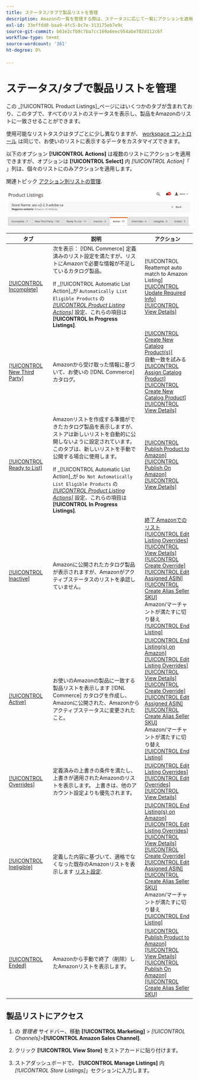 ```yaml
---
title: ステータス/タブで製品リストを管理
description: Amazonの一覧を管理する際は、ステータスに応じて一覧にアクションを適用できます。
exl-id: 33effdd8-baa9-4fc5-8c7e-313175eb7e9c
source-git-commit: b63e2cfb9c7ba7cc169a6eec954abe782d112c6f
workflow-type: tm+mt
source-wordcount: '361'
ht-degree: 0%

---
```


# ステータス/タブで製品リストを管理

この _[!UICONTROL Product Listings]_ページにはいくつかのタブが含まれており、このタブで、すべてのリストのステータスを表示し、製品をAmazonのリストに一致させることができます。

使用可能なリストタスクはタブごとに少し異なりますが、 [workspace コントロール](./workspace-controls.md) は同じで、お使いのリストに表示するデータをカスタマイズできます。

以下のオプション **[!UICONTROL Actions]** は複数のリストにアクションを適用できますが、オプションは **[!UICONTROL Select]** 内 _[!UICONTROL Action]_「 」列は、個々のリストにのみアクションを適用します。

関連トピック [アクション別リストの管理](./managing-listings-by-action.md).

![「製品リスト」タブ](assets/amazon-product-listings-tabs.png)

| タブ | 説明 | アクション |
|--- |--- |--- |
| [[!UICONTROL Incomplete]](./incomplete-listings.md) | 次を表示： [!DNL Commerce] 定義済みのリスト設定を満たすが、リストにAmazonで必要な情報が不足しているカタログ製品。<br><br>If _[!UICONTROL Automatic List Action]_が `Automatically List Eligible Products` の [_[!UICONTROL Product Listing Actions]_](./product-listing-actions.md) 設定、これらの項目は&#x200B;**[!UICONTROL In Progress Listings]**. | [!UICONTROL Reattempt auto match to Amazon Listing]<br>[[!UICONTROL Update Required Info]](./amazon-manually-update-incomplete-listing.md)<br>[[!UICONTROL View Details]](./product-listing-details.md) |
| [[!UICONTROL New Third Party]](./new-third-party-listings.md) | Amazonから受け取った情報に基づいて、お使いの [!DNL Commerce] カタログ。 | [[!UICONTROL Create New Catalog Product(s)]](./creating-assigning-catalog-products.md)<br>自動一致を試みる<br>[[!UICONTROL Assign Catalog Product]](./creating-assigning-catalog-products.md)<br>[[!UICONTROL Create New Catalog Product]](./creating-assigning-catalog-products.md)<br>[[!UICONTROL View Details]](./product-listing-details.md) |
| [[!UICONTROL Ready to List]](./ready-to-list.md) | Amazonリストを作成する準備ができたカタログ製品を表示しますが、ストアは新しいリストを自動的に公開しないように設定されています。 このタブは、新しいリストを手動で公開する場合に使用します。<br><br>If _[!UICONTROL Automatic List Action]_が `Do Not Automatically List Eligible Products` の [_[!UICONTROL Product Listing Actions]_](./product-listing-actions.md) 設定、これらの項目は&#x200B;**[!UICONTROL In Progress Listings]**. | [[!UICONTROL Publish Product to Amazon]](./publish-listings-manually.md)<br>[[!UICONTROL Publish On Amazon]](./publish-listings-manually.md)<br>[[!UICONTROL View Details]](./product-listing-details.md) |
| [[!UICONTROL Inactive]](./inactive-listings.md) | Amazonに公開されたカタログ製品が表示されますが、Amazonがアクティブステータスのリストを承認していません。 | [終了 Amazonでのリスト](./end-listings-manually.md)<br>[[!UICONTROL Edit Listing Overrides]](./creating-editing-overrides.md)<br>[[!UICONTROL View Details]](./product-listing-details.md)<br>[[!UICONTROL Create Override]](./creating-editing-overrides.md)<br>[[!UICONTROL Edit Assigned ASIN]](./edit-assigned-asin.md)<br>[[!UICONTROL Create Alias Seller SKU]](./create-alias-seller-sku.md#region-specific)<br>Amazon/マーチャントが満たすに切り替え<br>[[!UICONTROL End Listing]](./end-listings-manually.md) |
| [[!UICONTROL Active]](./active-listings.md) | お使いのAmazonの製品に一致する製品リストを表示します [!DNL Commerce] カタログを作成し、Amazonに公開された、Amazonからアクティブステータスに変更されたこと。 | [[!UICONTROL End Listing(s) on Amazon]](./end-listings-manually.md)<br>[[!UICONTROL Edit Listing Overrides]](./creating-editing-overrides.md)<br>[[!UICONTROL View Details]](./product-listing-details.md)<br>[[!UICONTROL Create Override]](./creating-editing-overrides.md)<br>[[!UICONTROL Edit Assigned ASIN]](./edit-assigned-asin.md)<br>[[!UICONTROL Create Alias Seller SKU]](./create-alias-seller-sku.md#region-specific)<br>Amazon/マーチャントが満たすに切り替え<br>[[!UICONTROL End Listing]](./end-listings-manually.md) |
| [[!UICONTROL Overrides]](./overrides.md) | 定義済みの上書きの条件を満たし、上書きが適用されたAmazonのリストを表示します。 上書きは、他のアカウント設定よりも優先されます。 | [[!UICONTROL Edit Listing Overrides]](./creating-editing-overrides.md)<br>[[!UICONTROL Edit Overrides]](./creating-editing-overrides.md)<br>[[!UICONTROL View Details]](./product-listing-details.md) |
| [[!UICONTROL Ineligible]](./ineligible-listings.md) | 定義した内容に基づいて、適格でなくなった既存のAmazonリストを表示します [リスト設定](./listing-settings.md). | [[!UICONTROL End Listing(s) on Amazon]](./end-listings-manually.md)<br>[[!UICONTROL Edit Listing Overrides]](./creating-editing-overrides.md)<br>[[!UICONTROL View Details]](./product-listing-details.md)<br>[[!UICONTROL Create Override]](./creating-editing-overrides.md)<br>[[!UICONTROL Edit Assigned ASIN]](./edit-assigned-asin.md)<br>[[!UICONTROL Create Alias Seller SKU]](./create-alias-seller-sku.md#region-specific)<br>Amazon/マーチャントが満たすに切り替え<br>[[!UICONTROL End Listing]](./end-listings-manually.md) |
| [[!UICONTROL Ended]](./ended-listings.md) | Amazonから手動で終了（削除）したAmazonリストを表示します。 | [[!UICONTROL Publish Product to Amazon]](./publish-listings-manually.md)<br>[[!UICONTROL View Details]](./product-listing-details.md)<br>[[!UICONTROL Publish On Amazon]](./publish-listings-manually.md)<br>[[!UICONTROL Create Alias Seller SKU]](./create-alias-seller-sku.md#region-specific) |

## 製品リストにアクセス

1. の _管理者_ サイドバー、移動 **[!UICONTROL Marketing]** > _[!UICONTROL Channels]_>**[!UICONTROL Amazon Sales Channel]**.

1. クリック **[!UICONTROL View Store]** をストアカードに貼り付けます。

1. ストアダッシュボードで、 **[!UICONTROL Manage Listings]** 内 _[!UICONTROL Store Listings]_」セクションに入力します。
